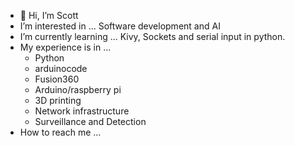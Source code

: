 - 👋 Hi, I’m Scott
-  I’m interested in ... Software development and AI 
-  I’m currently learning ... Kivy, Sockets and serial input in python.
-  My experience is in ... 
   - Python 
   - arduinocode 
   - Fusion360
   - Arduino/raspberry pi 
   - 3D printing 
   - Network infrastructure
   - Surveillance and Detection 
-  How to reach me ...


